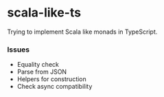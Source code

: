 # scala-like-ts

Trying to implement Scala like monads in TypeScript.

### Issues

- Equality check
- Parse from JSON
- Helpers for construction
- Check async compatibility
